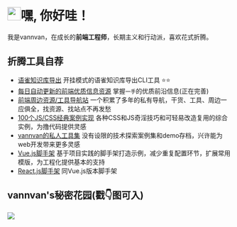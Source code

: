 <h1 align="left"><img src="https://raw.githubusercontent.com/iampavangandhi/iampavangandhi/master/gifs/Hi.gif" width="30px">嘿, 你好哇！</h1>

<p>
  我是vannvan，在成长的<b>前端工程师</b>，长期主义和行动派，喜欢花式折腾。
</p>


## 折腾工具自荐

- [语雀知识库导出](https://github.com/vannvan/yuque-tools) 开挂模式的语雀知识库导出CLI工具 ⭐️⭐️ 
- [每日自动更新的前端优质信息资源](https://github.com/vannvan/high-quality-fe-resources/tree/main) 掌握`一手`的优质前沿信息(正在完善)  
- [前端周边资源/工具导航站](https://github.com/vannvan/adoerww/tree/master/nav-refactor) 一个积累了多年的私有导航，干货、工具、周边一应俱全，找资源、找站点不再发愁  
- [100个JS/CSS经典案例实现](https://vannvan.github.io/web-explore-demo/) 各种CSS和JS奇淫技巧和可轻易改造复用的综合实例，为撸代码提供灵感  
- [vannvan的私人工具集](https://github.com/vannvan/adoerww) 没有设限的技术探索案例集和demo存档，兴许能为web开发带来更多灵感  
- [Vue.js脚手架](https://github.com/vannvan/wwvue-cli) 基于项目实践的脚手架打造示例，减少重复配置环节，扩展常用模版，为工程化提供基本的支持  
- [React.js脚手架](https://github.com/vannvan/react-easy-cli) 同Vue.js版本脚手架  

## vannvan's秘密花园(戳👇图可入)
<a href="https://www.yuque.com/vannvan" target="_blank"><img src="https://p.ipic.vip/r894ol.png"></a>
